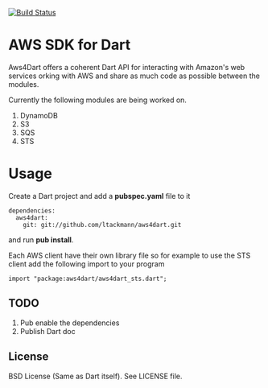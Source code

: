 [![Build Status](https://drone.io/github.com/ltackmann/aws4dart/status.png)](https://drone.io/github.com/ltackmann/aws4dart/latest)

AWS SDK for Dart
================

Aws4Dart offers a coherent Dart API for interacting with Amazon's web services
orking with AWS and share as much code as possible between the modules.

Currently the following modules are being worked on.

   1. DynamoDB
   1. S3
   1. SQS
   1. STS


Usage
=====
Create a Dart project and add a **pubspec.yaml** file to it 

``` 
dependencies:
  aws4dart:
    git: git://github.com/ltackmann/aws4dart.git
```


and run **pub install**. 

Each AWS client have their own library file so for example to use 
the STS client add the following import to your program     

``` 
import "package:aws4dart/aws4dart_sts.dart";
``` 

TODO
----
    
   1. Pub enable the dependencies
   1. Publish Dart doc

License
-------
BSD License (Same as Dart itself). See LICENSE file.  
